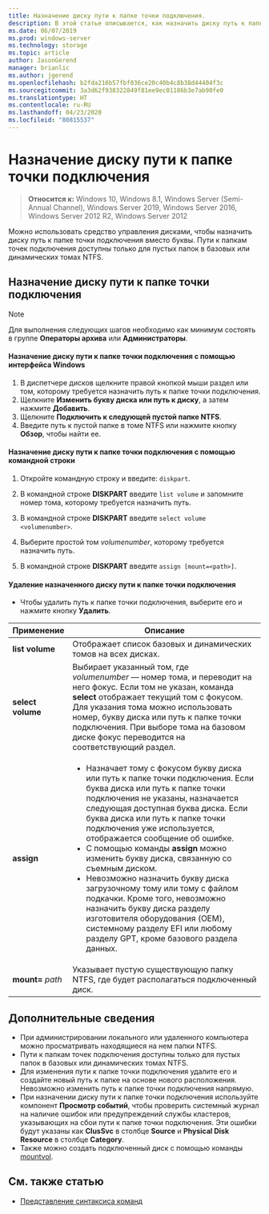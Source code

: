 ```yaml
---
title: Назначение диску пути к папке точки подключения.
description: В этой статье описывается, как назначить диску путь к папке точки подключения вместо буквы.
ms.date: 06/07/2019
ms.prod: windows-server
ms.technology: storage
ms.topic: article
author: JasonGerend
manager: brianlic
ms.author: jgerend
ms.openlocfilehash: b2fda216b57fbf036ce20c40b4c8b38d44404f3c
ms.sourcegitcommit: 3a3d62f938322849f81ee9ec01186b3e7ab90fe0
ms.translationtype: HT
ms.contentlocale: ru-RU
ms.lasthandoff: 04/23/2020
ms.locfileid: "80815537"
---
```

# <a name="assign-a-mount-point-folder-path-to-a-drive"></a>Назначение диску пути к папке точки подключения

> **Относится к:** Windows 10, Windows 8.1, Windows Server (Semi-Annual Channel), Windows Server 2019, Windows Server 2016, Windows Server 2012 R2, Windows Server 2012

Можно использовать средство управления дисками, чтобы назначить диску путь к папке точки подключения вместо буквы. Пути к папкам точек подключения доступны только для пустых папок в базовых или динамических томах NTFS.

## <a name="assigning-a-mount-point-folder-path-to-a-drive"></a>Назначение диску пути к папке точки подключения

> [!NOTE]
> Для выполнения следующих шагов необходимо как минимум состоять в группе **Операторы архива** или **Администраторы**.

#### <a name="to-assign-a-mount-point-folder-path-to-a-drive-by-using-the-windows-interface"></a>Назначение диску пути к папке точки подключения с помощью интерфейса Windows

1.  В диспетчере дисков щелкните правой кнопкой мыши раздел или том, которому требуется назначить путь к папке точки подключения. 
2. Щелкните **Изменить букву диска или путь к диску**, а затем нажмите **Добавить**. 
3. Щелкните **Подключить к следующей пустой папке NTFS**.
4. Введите путь к пустой папке в томе NTFS или нажмите кнопку **Обзор**, чтобы найти ее.

#### <a name="to-assign-a-mount-point-folder-path-to-a-drive-using-a-command-line"></a>Назначение диску пути к папке точки подключения с помощью командной строки

1.  Откройте командную строку и введите: `diskpart`.

2.  В командной строке **DISKPART** введите `list volume` и запомните номер тома, которому требуется назначить путь.

3.  В командной строке **DISKPART** введите `select volume <volumenumber>`. 

4. Выберите простой том *volumenumber*, которому требуется назначить путь.

5.  В командной строке **DISKPART** введите `assign [mount=<path>]`.

#### <a name="to-remove-a-mount-point-folder-path-to-a-drive"></a>Удаление назначенного диску пути к папке точки подключения

-   Чтобы удалить путь к папке точки подключения, выберите его и нажмите кнопку **Удалить**.

| Применение | Описание |
| --- | --- |
| **list volume** | Отображает список базовых и динамических томов на всех дисках. |
| **select volume**        | Выбирает указанный том, где <em>volumenumber</em> — номер тома, и переводит на него фокус. Если том не указан, команда **select** отображает текущий том с фокусом. Для указания тома можно использовать номер, букву диска или путь к папке точки подключения. При выборе тома на базовом диске фокус переводится на соответствующий раздел.|
| **assign** | <ul><li> Назначает тому с фокусом букву диска или путь к папке точки подключения. Если буква диска или путь к папке точки подключения не указаны, назначается следующая доступная буква диска. Если буква диска или путь к папке точки подключения уже используется, отображается сообщение об ошибке.</li>  <li>С помощью команды **assign** можно изменить букву диска, связанную со съемным диском.</li> <li> Невозможно назначить букву диска загрузочному тому или тому с файлом подкачки. Кроме того, невозможно назначить букву диска разделу изготовителя оборудования (OEM), системному разделу EFI или любому разделу GPT, кроме базового раздела данных.</li></ul> |
| **mount=** <em>path</em> | Указывает пустую существующую папку NTFS, где будет располагаться подключенный диск.  |

## <a name="additional-considerations"></a>Дополнительные сведения

-   При администрировании локального или удаленного компьютера можно просматривать находящиеся на нем папки NTFS.
-   Пути к папкам точек подключения доступны только для пустых папок в базовых или динамических томах NTFS.
-   Для изменения пути к папке точки подключения удалите его и создайте новый путь к папке на основе нового расположения. Невозможно изменить путь к папке точки подключения напрямую.
-   При назначении диску пути к папке точки подключения используйте компонент **Просмотр событий**, чтобы проверить системный журнал на наличие ошибок или предупреждений службы кластеров, указывающих на сбои пути к папке точки подключения. Эти ошибки будут указаны как **ClusSvc** в столбце **Source** и **Physical Disk Resource** в столбце **Category**.
-   Также можно создать подключенный диск с помощью команды [mountvol](https://go.microsoft.com/fwlink/?linkid=64111).

## <a name="see-also"></a>См. также статью
-   [Представление синтаксиса команд](https://technet.microsoft.com/library/cc742449(v=ws.11).aspx)


